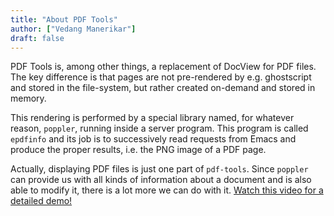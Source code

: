 ```yaml
---
title: "About PDF Tools"
author: ["Vedang Manerikar"]
draft: false
---
```


PDF Tools is, among other things, a replacement of DocView for PDF files. The key difference is that pages are not pre-rendered by e.g. ghostscript and stored in the file-system, but rather created on-demand and stored in memory.

This rendering is performed by a special library named, for whatever reason, `poppler`, running inside a server program. This program is called `epdfinfo` and its job is to successively read requests from Emacs and produce the proper results, i.e. the PNG image of a PDF page.

Actually, displaying PDF files is just one part of `pdf-tools`. Since `poppler` can provide us with all kinds of information about a document and is also able to modify it, there is a lot more we can do with it. [Watch this video for a detailed demo!](https://www.dailymotion.com/video/x2bc1is)
